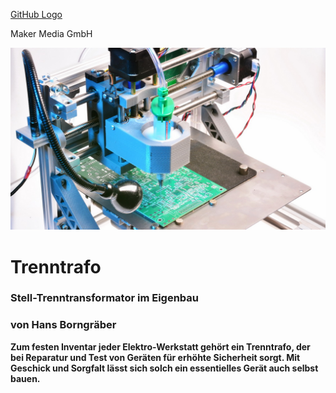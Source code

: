 [GitHub Logo](http://www.heise.de/make/icons/make_logo.png)

Maker Media GmbH

![Aufmacher](https://github.com/MakeMagazinDE/Solder-Paste-Dispenser/blob/main/cnc1610_s.JPG)

# Trenntrafo

### Stell-Trenntransformator im Eigenbau

### von Hans Borngräber

**Zum festen Inventar jeder Elektro-Werkstatt gehört ein Trenntrafo, der bei
Reparatur und Test von Geräten für erhöhte Sicherheit sorgt. Mit Geschick
und Sorgfalt lässt sich solch ein essentielles Gerät auch selbst bauen.**
